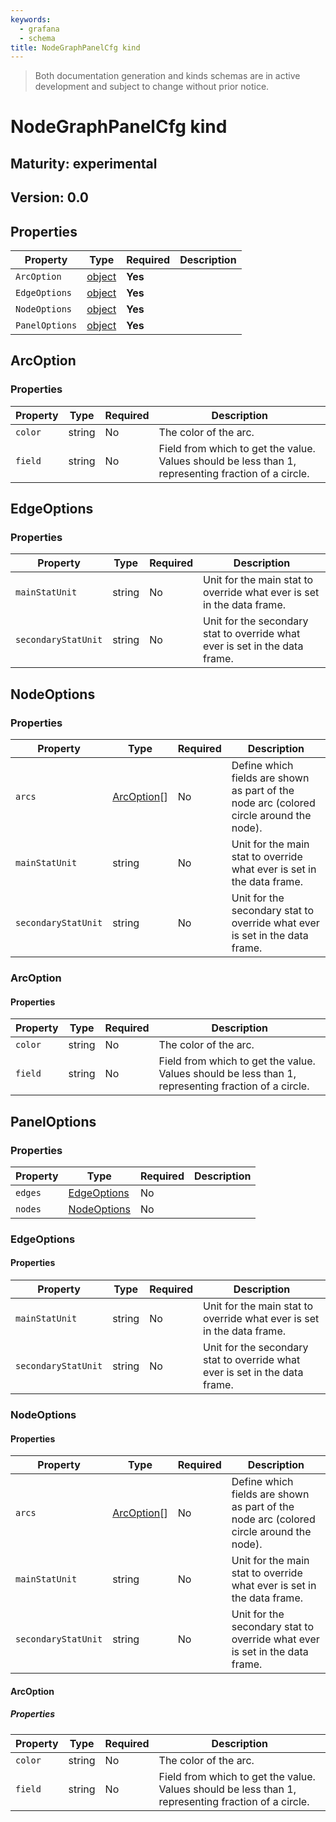 ```yaml
---
keywords:
  - grafana
  - schema
title: NodeGraphPanelCfg kind
---
```

> Both documentation generation and kinds schemas are in active development and subject to change without prior notice.

# NodeGraphPanelCfg kind

## Maturity: experimental
## Version: 0.0

## Properties

| Property       | Type                    | Required | Description |
|----------------|-------------------------|----------|-------------|
| `ArcOption`    | [object](#arcoption)    | **Yes**  |             |
| `EdgeOptions`  | [object](#edgeoptions)  | **Yes**  |             |
| `NodeOptions`  | [object](#nodeoptions)  | **Yes**  |             |
| `PanelOptions` | [object](#paneloptions) | **Yes**  |             |

## ArcOption

### Properties

| Property | Type   | Required | Description                                                                                         |
|----------|--------|----------|-----------------------------------------------------------------------------------------------------|
| `color`  | string | No       | The color of the arc.                                                                               |
| `field`  | string | No       | Field from which to get the value. Values should be less than 1, representing fraction of a circle. |

## EdgeOptions

### Properties

| Property            | Type   | Required | Description                                                                 |
|---------------------|--------|----------|-----------------------------------------------------------------------------|
| `mainStatUnit`      | string | No       | Unit for the main stat to override what ever is set in the data frame.      |
| `secondaryStatUnit` | string | No       | Unit for the secondary stat to override what ever is set in the data frame. |

## NodeOptions

### Properties

| Property            | Type                      | Required | Description                                                                             |
|---------------------|---------------------------|----------|-----------------------------------------------------------------------------------------|
| `arcs`              | [ArcOption](#arcoption)[] | No       | Define which fields are shown as part of the node arc (colored circle around the node). |
| `mainStatUnit`      | string                    | No       | Unit for the main stat to override what ever is set in the data frame.                  |
| `secondaryStatUnit` | string                    | No       | Unit for the secondary stat to override what ever is set in the data frame.             |

### ArcOption

#### Properties

| Property | Type   | Required | Description                                                                                         |
|----------|--------|----------|-----------------------------------------------------------------------------------------------------|
| `color`  | string | No       | The color of the arc.                                                                               |
| `field`  | string | No       | Field from which to get the value. Values should be less than 1, representing fraction of a circle. |

## PanelOptions

### Properties

| Property | Type                        | Required | Description |
|----------|-----------------------------|----------|-------------|
| `edges`  | [EdgeOptions](#edgeoptions) | No       |             |
| `nodes`  | [NodeOptions](#nodeoptions) | No       |             |

### EdgeOptions

#### Properties

| Property            | Type   | Required | Description                                                                 |
|---------------------|--------|----------|-----------------------------------------------------------------------------|
| `mainStatUnit`      | string | No       | Unit for the main stat to override what ever is set in the data frame.      |
| `secondaryStatUnit` | string | No       | Unit for the secondary stat to override what ever is set in the data frame. |

### NodeOptions

#### Properties

| Property            | Type                      | Required | Description                                                                             |
|---------------------|---------------------------|----------|-----------------------------------------------------------------------------------------|
| `arcs`              | [ArcOption](#arcoption)[] | No       | Define which fields are shown as part of the node arc (colored circle around the node). |
| `mainStatUnit`      | string                    | No       | Unit for the main stat to override what ever is set in the data frame.                  |
| `secondaryStatUnit` | string                    | No       | Unit for the secondary stat to override what ever is set in the data frame.             |

#### ArcOption

##### Properties

| Property | Type   | Required | Description                                                                                         |
|----------|--------|----------|-----------------------------------------------------------------------------------------------------|
| `color`  | string | No       | The color of the arc.                                                                               |
| `field`  | string | No       | Field from which to get the value. Values should be less than 1, representing fraction of a circle. |


